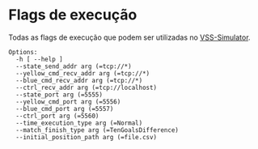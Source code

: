 # Flags de execução

Todas as flags de execução que podem ser utilizadas no [VSS-Simulator](vsssimulator.md).

```
Options:
  -h [ --help ] 
  --state_send_addr arg (=tcp://*)
  --yellow_cmd_recv_addr arg (=tcp://*)
  --blue_cmd_recv_addr arg (=tcp://*)
  --ctrl_recv_addr arg (=tcp://localhost)
  --state_port arg (=5555)
  --yellow_cmd_port arg (=5556)
  --blue_cmd_port arg (=5557)
  --ctrl_port arg (=5560)
  --time_execution_type arg (=Normal)
  --match_finish_type arg (=TenGoalsDifference)
  --initial_position_path arg (=file.csv)
```